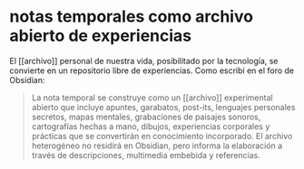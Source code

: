# notas temporales como archivo abierto de experiencias
El [[archivo]] personal de nuestra vida, posibilitado por la tecnología, se convierte en un repositorio libre de experiencias. Como escribí en el foro de Obsidian:

>La nota temporal se construye como un [[archivo]] experimental abierto que incluye apuntes, garabatos, post-its, lenguajes personales secretos, mapas mentales, grabaciones de paisajes sonoros, cartografías hechas a mano, dibujos, experiencias corporales y prácticas que se convertirán en conocimiento incorporado. El archivo heterogéneo no residirá en Obsidian, pero informa la elaboración a través de descripciones, multimedia embebida y referencias.
